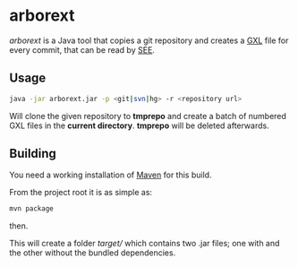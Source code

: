 # arborext
_arborext_ is a Java tool that copies a git repository and creates a
[GXL](https://userpages.uni-koblenz.de/~ist/GXL/index.php) file for every
commit, that can be read by [SEE](https://see.uni-bremen.de).

## Usage
```bash
java -jar arborext.jar -p <git|svn|hg> -r <repository url>
```

Will clone the given repository to **tmprepo** and create
a batch of numbered GXL files in the **current directory**.
**tmprepo** will be deleted afterwards.

## Building
You need a working installation of [Maven](https://maven.apache.org/) for this build.

From the project root it is as simple as:
```bash
mvn package
```
then.

This will create a folder _target/_ which contains two .jar
files; one with and the other without the bundled dependencies.
